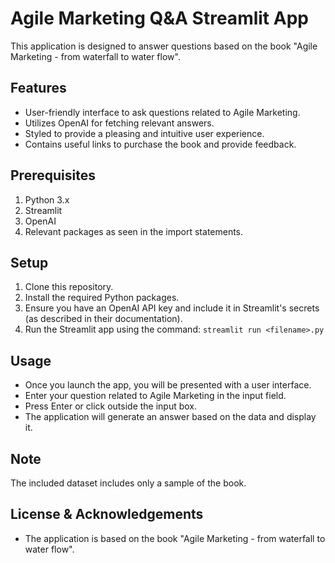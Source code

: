 # Agile Marketing Q&A Streamlit App

This application is designed to answer questions based on the book "Agile Marketing - from waterfall to water flow". 

## Features
- User-friendly interface to ask questions related to Agile Marketing.
- Utilizes OpenAI for fetching relevant answers.
- Styled to provide a pleasing and intuitive user experience.
- Contains useful links to purchase the book and provide feedback.

## Prerequisites

1. Python 3.x
2. Streamlit
3. OpenAI
4. Relevant packages as seen in the import statements.

## Setup

1. Clone this repository.
2. Install the required Python packages.
3. Ensure you have an OpenAI API key and include it in Streamlit's secrets (as described in their documentation).
4. Run the Streamlit app using the command: `streamlit run <filename>.py`

## Usage

- Once you launch the app, you will be presented with a user interface.
- Enter your question related to Agile Marketing in the input field.
- Press Enter or click outside the input box.
- The application will generate an answer based on the data and display it.

## Note

The included dataset includes only a sample of the book.

## License & Acknowledgements

- The application is based on the book "Agile Marketing - from waterfall to water flow".
